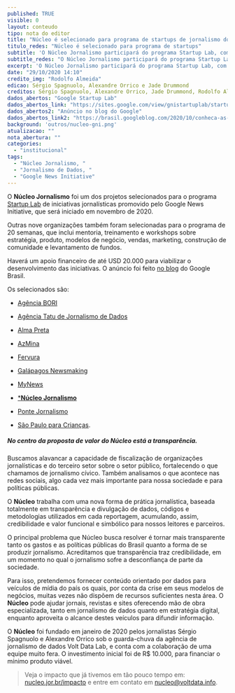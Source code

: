 ```yaml
---
published: TRUE
visible: 0
layout: conteudo
tipo: nota do editor
title: "Núcleo é selecionado para programa de startups de jornalismo do Google"
titulo_redes: "Núcleo é selecionado para programa de startups"
subtitle: 'O Núcleo Jornalismo participará do programa Startup Lab, com início em novembro de 2020.'
subtitle_redes: "O Núcleo Jornalismo participará do programa Startup Lab, do Google"
excerpt: 'O Núcleo Jornalismo participará do programa Startup Lab, com início em novembro de 2020'
date: "29/10/2020 14:10"
credito_img: "Rodolfo Almeida"
edicao: Sérgio Spagnuolo, Alexandre Orrico e Jade Drummond
creditos: Sérgio Spagnuolo, Alexandre Orrico, Jade Drummond, Rodolfo Almeida
dados_abertos: "Google Startup Lab"
dados_abertos_link: "https://sites.google.com/view/gnistartuplab/startup-lab"
dados_abertos2: "Anúncio no blog do Google"
dados_abertos_link2: "https://brasil.googleblog.com/2020/10/conheca-as-startups-de-jornalismo.html"
background: 'outros/nucleo-gni.png'
atualizacao: ""
nota_abertura: ""
categories:
  - "institucional"
tags:
  - "Núcleo Jornalismo, "
  - "Jornalismo de Dados, "
  - "Google News Initiative"
---
```


O **Núcleo Jornalismo** foi um dos projetos selecionados para o programa [Startup Lab](https://sites.google.com/view/gnistartuplab/startup-lab) de iniciativas jornalísticas promovido pelo Google News Initiative, que será iniciado em novembro de 2020.

Outras nove organizações também foram selecionadas para o programa de 20 semanas, que inclui mentoria, treinamento e workshops sobre estratégia, produto, modelos de negócio, vendas, marketing, construção de comunidade e levantamento de fundos.

Haverá um apoio financeiro de até USD 20.000 para viabilizar o desenvolvimento das iniciativas. O anúncio foi feito [no blog](https://brasil.googleblog.com/2020/10/conheca-as-startups-de-jornalismo.html) do Google Brasil.

Os selecionados são:

- [Agência BORI](https://abori.com.br/)

- [Agência Tatu de Jornalismo de Dados](https://www.agenciatatu.com.br/)

- [Alma Preta](https://almapreta.com/)

- [AzMina](https://azmina.com.br/)

- [Fervura](https://www.fervura.net/)

- [Galápagos Newsmaking](https://www.galapagosnewsmaking.com.br/)

- [MyNews](https://canalmynews.com.br/)

- [***Núcleo Jornalismo**](https://nucleo.jor.br/)

- [Ponte Jornalismo](https://ponte.org/)

- [São Paulo para Crianças](https://saopauloparacriancas.com.br/).

##### No centro da proposta de valor do Núcleo está a transparência.

Buscamos alavancar a capacidade de fiscalização de organizações jornalísticas e do terceiro setor sobre o setor público, fortalecendo o que chamamos de jornalismo cívico. Também analisamos o que acontece nas redes sociais, algo cada vez mais importante para nossa sociedade e para políticas públicas.

O **Núcleo** trabalha com uma nova forma de prática jornalística, baseada totalmente em transparência e divulgação de dados, códigos e metodologias utilizados em cada reportagem, acumulando, assim, credibilidade e valor funcional e simbólico para nossos leitores e parceiros.

O principal problema que Núcleo busca resolver é tornar mais transparente tanto os gastos e as políticas públicas do Brasil quanto a forma de se produzir jornalismo. Acreditamos que transparência traz credibilidade, em um momento no qual o jornalismo sofre a desconfiança de parte da sociedade.

Para isso, pretendemos fornecer conteúdo orientado por dados para veículos de mídia do país os quais, por conta da crise em seus modelos de negócios, muitas vezes não dispõem de recursos suficientes nesta área. O **Núcleo** pode ajudar jornais, revistas e sites oferecendo mão de obra especializada, tanto em jornalismo de dados quanto em estratégia digital, enquanto aproveita o alcance destes veículos para difundir informação.

O **Núcleo** foi fundado em janeiro de 2020 pelos jornalistas Sérgio Spagnuolo e Alexandre Orrico sob o guarda-chuva da agência de jornalismo de dados Volt Data Lab, e conta com a colaboração de uma equipe muito fera. O investimento inicial foi de R$ 10.000, para financiar o mínimo produto viável.

> Veja o impacto que já tivemos em tão pouco tempo em: [nucleo.jor.br/impacto](https://nucleo.jor.br/impacto) e entre em contato em [nucleo@voltdata.info](mailto:nucleo@voltdata.info).
